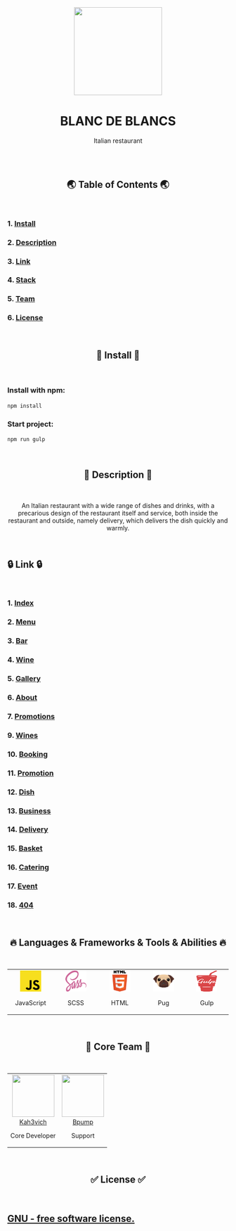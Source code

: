 <div align="center">
  <a href="https://www.vectorlogo.zone/logos/readmeio/readmeio-icon.svg">
    <img width="200" height="200" src="https://www.vectorlogo.zone/logos/readmeio/readmeio-icon.svg">
  </a>
  <br/>
  <h1>BLANC DE BLANCS</h1>
  <p>
    Italian restaurant
  </p>
  <br/>
</div>

<!-- ||| -->

<div align="center">
    <br/>
    <h2>🌏 Table of Contents 🌏</h2>
    <br/>
</div>

### 1. <a href="#install">Install</a>

### 2. <a href="#description">Description</a>

### 3. <a href="#link">Link</a>

### 4. <a href="#stack">Stack</a>

### 5. <a href="#team">Team</a>

### 6. <a href="#license">License</a>

<!-- ||| -->

<div id="install" align="center">
    <br/>
    <h2>🤔 Install 🤔</h2>
    <br/>
</div>

### Install with npm:

```bash
npm install
```

### Start project:

```bash
npm run gulp
```

<!-- ||| -->

<div id="description" align="center">
    <br/>
    <h2>🌟 Description 🌟</h2>
    <br/>
</div>

<div align="center">
    <p>An Italian restaurant with a wide range of dishes and drinks, with a precarious design of the restaurant itself and service, both inside the restaurant and outside, namely delivery, which delivers the dish quickly and warmly.</p>
</div>

<!-- ||| -->

<div id="link" align="center"></div>
    <br/>
    <h2>🔒 Link 🔒</h2>
    <br/>
</div>

### 1. <a href="https://kah3vich.github.io/BLANC-DE-BLANCS/public/index.html">Index</a>

### 2. <a href="https://kah3vich.github.io/BLANC-DE-BLANCS/public/menu.html">Menu</a>

### 3. <a href="https://kah3vich.github.io/BLANC-DE-BLANCS/public/bar.html">Bar</a>

### 4. <a href="https://kah3vich.github.io/BLANC-DE-BLANCS/public/wine.html">Wine</a>

### 5. <a href="https://kah3vich.github.io/BLANC-DE-BLANCS/public/gallery.html">Gallery</a>

### 6. <a href="https://kah3vich.github.io/BLANC-DE-BLANCS/public/about.html">About</a>

### 7. <a href="https://kah3vich.github.io/BLANC-DE-BLANCS/public/promotions.html">Promotions</a>

### 9. <a href="https://kah3vich.github.io/BLANC-DE-BLANCS/public/wines.html">Wines</a>

### 10. <a href="https://kah3vich.github.io/BLANC-DE-BLANCS/public/booking.html">Booking</a>

### 11. <a href="https://kah3vich.github.io/BLANC-DE-BLANCS/public/promotion.html">Promotion</a>

### 12. <a href="https://kah3vich.github.io/BLANC-DE-BLANCS/public/dish.html">Dish</a>

### 13. <a href="https://kah3vich.github.io/BLANC-DE-BLANCS/public/business.html">Business</a>

### 14. <a href="https://kah3vich.github.io/BLANC-DE-BLANCS/public/delivery.html">Delivery</a>

### 15. <a href="https://kah3vich.github.io/BLANC-DE-BLANCS/public/basket.html">Basket</a>

### 16. <a href="https://kah3vich.github.io/BLANC-DE-BLANCS/public/catering.html">Catering</a>

### 17. <a href="https://kah3vich.github.io/BLANC-DE-BLANCS/public/event.html">Event</a>

### 18. <a href="https://kah3vich.github.io/BLANC-DE-BLANCS/public/404.html">404</a>


<!-- ||| -->

<div id="stack" align="center">
    <br/>
    <h2>🔥 Languages & Frameworks & Tools & Abilities 🔥</h2>
    <br/>
</div>

<table align="center">
  <tr>
    <td align="center" width="96">
      <a href="#">
        <img src="https://raw.githubusercontent.com/kah3vich/kah3vich/main/assets/icon/javascript.svg" width="48" height="48" alt="JavaScript" />
      </a>
      <br/>
      <p>JavaScript</p>
    </td>
    <td align="center" width="96">
      <a href="#">
        <img src="https://raw.githubusercontent.com/kah3vich/kah3vich/main/assets/icon/scss.svg" width="48" height="48" alt="SCSS" />
      </a>
      <br/>
      <p>SCSS</p>
    </td>
    <td align="center" width="96">
      <a href="#">
        <img src="https://raw.githubusercontent.com/kah3vich/kah3vich/main/assets/icon/html5.svg" width="48" height="48" alt="HTML" />
      </a>
      <br/>
      <p>HTML</p>
    </td>
    <td align="center" width="96">
      <a href="#">
        <img src="https://raw.githubusercontent.com/kah3vich/kah3vich/main/assets/icon/pug.svg" width="48" height="48" alt="Pug" />
      </a>
      <br/>
      <p>Pug</p>
    </td>
    <td align="center" width="96">
      <a href="#">
        <img src="https://raw.githubusercontent.com/kah3vich/kah3vich/main/assets/icon/gulp.svg" width="48" height="48" alt="Gulp" />
      </a>
      <br/>
      <p>Gulp</p>
    </td>
  </tr>
</table>

<!-- ||| -->

<div id="team" align="center">
    <br/>
    <h2>🧠 Core Team 🧠</h2>
    <br/>
</div>

<table align="center">
    <tr>
        <td align="center" valign="top">
            <img width="96" height="96" src="https://github.com/kah3vich.png?s=96">
            <br/>
            <a href="https://github.com/kah3vich">Kah3vich</a>
            <p>Core Developer</p>
        </td>
        <td align="center" valign="top">
            <img width="96" height="96" src="https://github.com/bpump.png?s=96">
            <br/>
            <a href="https://github.com/bpump">Bpump</a>
            <p>Support</p>
        </td>
    </tr>
</table>

<!-- ||| -->

<div id="license" align="center">
    <br/>
    <h2>✅ License ✅</h2>
    <br/>
</div>

## [GNU - free software license.](LICENSE)

<!-- ! by kah3vich -->